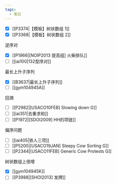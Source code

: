 ```yaml
---
tags:
  - 笔记
---
```

- [x] [[P3374|【模板】树状数组 1]]
- [x] [[P3368|【模板】树状数组 2]]

逆序对
- [x] [[P1966|[NOIP2013 提高组] 火柴排队]]
- [ ] [[iai100|132型序对]]

最长上升子序列
- [x] [[B3637|最长上升子序列]]
- [ ] [[gym104945A]]

回溯
- [ ] [[P2982|[USACO10FEB] Slowing down G]]
- [ ] [[iai351|去重求和]]
- [ ] [[P1972|[SDOI2009] HH的项链]]

偏序问题
- [ ] [[iai405|铁人三项]]
- [ ] [[P5200|[USACO19JAN] Sleepy Cow Sorting G]]
- [ ] [[P2344|[USACO11FEB] Generic Cow Protests G]]

树状数组上倍增
- [x] [[gym104945K]]
- [ ] [[P3988|[SHOI2013] 发牌]]
